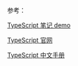 参考：

[TypeScript 笔记 demo](https://github.com/zymfe/learn-typescript/tree/master/src/examples)

[TypeScript 官网](https://www.tslang.cn/docs/home.html)

[TypeScript 中文手册](https://typescript.bootcss.com/)